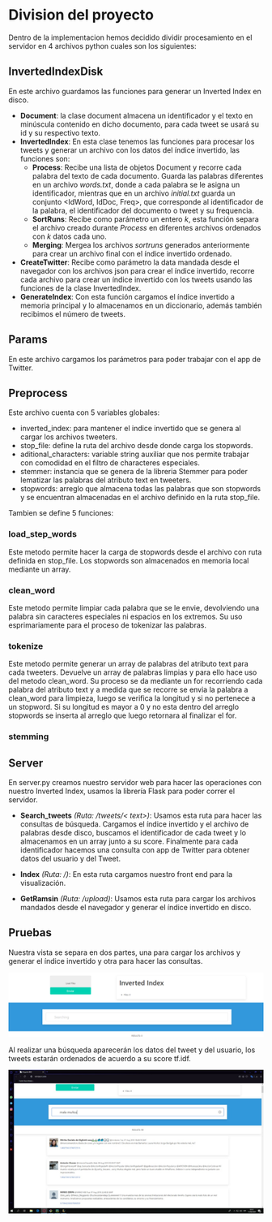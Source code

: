 

# Division del proyecto 

Dentro de la implementacion hemos decidido dividir procesamiento en el servidor en 4 archivos python cuales son los siguientes:

## InvertedIndexDisk

En este archivo guardamos las funciones para generar un Inverted Index en disco.

- **Document**: la clase document almacena un identificador y el texto en minúscula contenido en dicho documento, para cada tweet se usará su id y su respectivo texto.
- **InvertedIndex**: En esta clase tenemos las funciones para procesar los tweets y generar un archivo con los datos del índice invertido, las funciones son:
	- **Process**: Recibe una lista de objetos Document y recorre cada palabra del texto de cada documento. Guarda las palabras diferentes en un archivo *words.txt*, donde a cada palabra se le asigna un identificador, mientras que en un archivo *initial.txt* guarda un conjunto <IdWord, IdDoc, Freq>, que corresponde al identificador de la palabra, el identificador del documento o tweet y su frequencia.
	- **SortRuns**: Recibe como parámetro un entero *k*, esta función separa el archivo creado durante *Process* en diferentes archivos ordenados con *k* datos cada uno. 
	- **Merging**: Mergea los archivos *sortruns* generados anteriormente para crear un archivo final con el índice invertido ordenado.
- **CreateTwitter**: Recibe como parámetro la data mandada desde el navegador con los archivos json para crear el índice invertido, recorre cada archivo para crear un índice invertido con los tweets usando las funciones de la clase InvertedIndex.
- **GenerateIndex**: Con esta función cargamos el índice invertido a memoria principal y lo almacenamos en un diccionario, además también recibimos el número de tweets.

## Params
En este archivo cargamos los parámetros para poder trabajar con el app de Twitter.

## Preprocess
Este archivo cuenta con 5 variables globales:
- inverted_index: para mantener el indice invertido que se genera al cargar los archivos tweeters.
- stop_file: define la ruta del archivo desde donde carga los stopwords.
- aditional_characters: variable string auxiliar que nos permite trabajar con comodidad en el filtro de characteres especiales.
- stemmer: instancia que se genera de la libreria Stemmer para poder lematizar las palabras del atributo text en tweeters.
- stopwords: arreglo que almacena todas las palabras que son stopwords y se encuentran almacenadas en el archivo definido en la ruta stop_file.

Tambien se define 5 funciones:
### load_step_words
Este metodo permite hacer la carga de stopwords desde el archivo con ruta definida en stop_file. Los stopwords son almacenados en memoria local mediante un array.

### clean_word
Este metodo permite limpiar cada palabra que se le envie, devolviendo una palabra sin caracteres especiales ni espacios en los extremos. Su uso esprimariamente para el proceso de tokenizar las palabras.

### tokenize
Este metodo permite generar un array de palabras del atributo text para cada tweeters. Devuelve un array de palabras limpias y para ello hace uso del metodo clean_word. Su proceso se da mediante un for recorriendo cada palabra del atributo text y a medida que se recorre se envia la palabra a clean_word para limpieza, luego se verifica la longitud y si no pertenece a un stopword. Si su longitud es mayor a 0 y no esta dentro del arreglo stopwords se inserta al arreglo que luego retornara al finalizar el for. 

### stemming


## Server
En server.py creamos nuestro servidor web para hacer las operaciones con nuestro Inverted Index, usamos la librería Flask para poder correr el servidor.

- **Search_tweets** *(Ruta: /tweets/< text>)*:
Usamos esta ruta para hacer las consultas de búsqueda. Cargamos el índice invertido y el archivo de palabras desde disco, buscamos el identificador de cada tweet y lo almacenamos en un array junto a su score. Finalmente para cada identificador hacemos una consulta con app de Twitter para obtener datos del usuario y del Tweet.

- **Index** *(Ruta: /)*:
En esta ruta cargamos nuestro front end para la visualización.

- **GetRamsin** *(Ruta: /upload)*:
Usamos esta ruta para cargar los archivos mandados desde el navegador y generar el índice invertido en disco.

## Pruebas

Nuestra vista se separa en dos partes, una para cargar los archivos y generar el índice invertido y otra para hacer las consultas.

![Imagen1](/img/imagen1.PNG)

Al realizar una búsqueda aparecerán los datos del tweet y del usuario, los tweets estarán ordenados de acuerdo a su score tf.idf.

![Imagen2](/img/imagen2.jpg)
